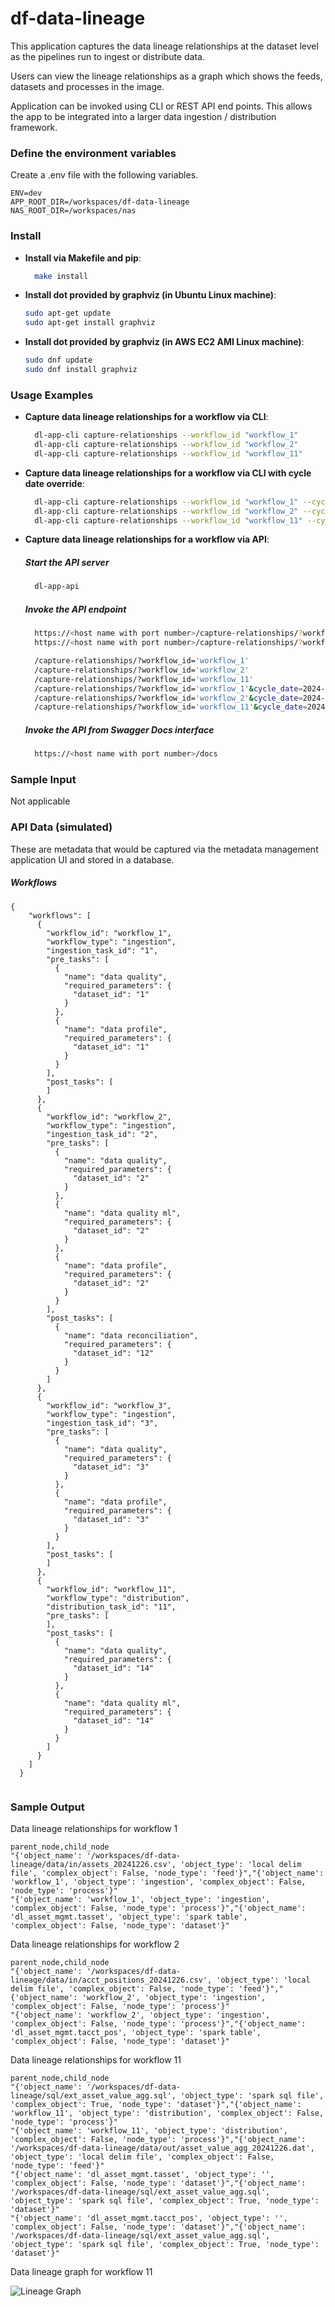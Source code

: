 # df-data-lineage

This application captures the data lineage relationships at the dataset level as the pipelines run to ingest or distribute data.

Users can view the lineage relationships as a graph which shows the feeds, datasets and processes in the image.

Application can be invoked using CLI or REST API end points. This allows the app to be integrated into a larger data ingestion / distribution framework.

### Define the environment variables

Create a .env file with the following variables.

```
ENV=dev
APP_ROOT_DIR=/workspaces/df-data-lineage
NAS_ROOT_DIR=/workspaces/nas
```

### Install

- **Install via Makefile and pip**:
  ```sh
    make install
  ```

- **Install dot provided by graphviz (in Ubuntu Linux machine)**:
  ```sh
  sudo apt-get update
  sudo apt-get install graphviz
  ```

- **Install dot provided by graphviz (in AWS EC2 AMI Linux machine)**:
  ```sh
  sudo dnf update
  sudo dnf install graphviz
  ```

### Usage Examples

- **Capture data lineage relationships for a workflow via CLI**:
  ```sh
    dl-app-cli capture-relationships --workflow_id "workflow_1"
    dl-app-cli capture-relationships --workflow_id "workflow_2"
    dl-app-cli capture-relationships --workflow_id "workflow_11"
  ```

- **Capture data lineage relationships for a workflow via CLI with cycle date override**:
  ```sh
    dl-app-cli capture-relationships --workflow_id "workflow_1" --cycle_date "2024-12-24"
    dl-app-cli capture-relationships --workflow_id "workflow_2" --cycle_date "2024-12-24"
    dl-app-cli capture-relationships --workflow_id "workflow_11" --cycle_date "2024-12-24"
  ```

- **Capture data lineage relationships for a workflow via API**:
  ##### Start the API server
  ```sh
    dl-app-api
  ```
  ##### Invoke the API endpoint
  ```sh
    https://<host name with port number>/capture-relationships/?workflow_id=<value>
    https://<host name with port number>/capture-relationships/?workflow_id=<value>&cycle_date=<value>

    /capture-relationships/?workflow_id='workflow_1'
    /capture-relationships/?workflow_id='workflow_2'
    /capture-relationships/?workflow_id='workflow_11'
    /capture-relationships/?workflow_id='workflow_1'&cycle_date=2024-12-26
    /capture-relationships/?workflow_id='workflow_2'&cycle_date=2024-12-26
    /capture-relationships/?workflow_id='workflow_11'&cycle_date=2024-12-26
  ```
  ##### Invoke the API from Swagger Docs interface
  ```sh
    https://<host name with port number>/docs

  ```

### Sample Input
Not applicable


### API Data (simulated)
These are metadata that would be captured via the metadata management application UI and stored in a database.

##### Workflows
```
{
    "workflows": [
      {
        "workflow_id": "workflow_1",
        "workflow_type": "ingestion", 
        "ingestion_task_id": "1",
        "pre_tasks": [
          {
            "name": "data quality",
            "required_parameters": {
              "dataset_id": "1"
            }
          },
          {
            "name": "data profile",
            "required_parameters": {
              "dataset_id": "1"
            }
          }
        ],
        "post_tasks": [
        ]
      },
      {
        "workflow_id": "workflow_2",
        "workflow_type": "ingestion", 
        "ingestion_task_id": "2",
        "pre_tasks": [
          {
            "name": "data quality",
            "required_parameters": {
              "dataset_id": "2"
            }
          },
          {
            "name": "data quality ml",
            "required_parameters": {
              "dataset_id": "2"
            }
          },
          {
            "name": "data profile",
            "required_parameters": {
              "dataset_id": "2"
            }
          }
        ],
        "post_tasks": [
          {
            "name": "data reconciliation",
            "required_parameters": {
              "dataset_id": "12"
            }
          }
        ]
      },
      {
        "workflow_id": "workflow_3",
        "workflow_type": "ingestion", 
        "ingestion_task_id": "3",
        "pre_tasks": [
          {
            "name": "data quality",
            "required_parameters": {
              "dataset_id": "3"
            }
          },
          {
            "name": "data profile",
            "required_parameters": {
              "dataset_id": "3"
            }
          }
        ],
        "post_tasks": [
        ]
      },
      {
        "workflow_id": "workflow_11",
        "workflow_type": "distribution", 
        "distribution_task_id": "11",
        "pre_tasks": [
        ],
        "post_tasks": [
          {
            "name": "data quality",
            "required_parameters": {
              "dataset_id": "14"
            }
          },
          {
            "name": "data quality ml",
            "required_parameters": {
              "dataset_id": "14"
            }
          }
        ]
      }
    ]
  }
    
```

### Sample Output 

Data lineage relationships for workflow 1

```
parent_node,child_node
"{'object_name': '/workspaces/df-data-lineage/data/in/assets_20241226.csv', 'object_type': 'local delim file', 'complex_object': False, 'node_type': 'feed'}","{'object_name': 'workflow_1', 'object_type': 'ingestion', 'complex_object': False, 'node_type': 'process'}"
"{'object_name': 'workflow_1', 'object_type': 'ingestion', 'complex_object': False, 'node_type': 'process'}","{'object_name': 'dl_asset_mgmt.tasset', 'object_type': 'spark table', 'complex_object': False, 'node_type': 'dataset'}"
```

Data lineage relationships for workflow 2

```
parent_node,child_node
"{'object_name': '/workspaces/df-data-lineage/data/in/acct_positions_20241226.csv', 'object_type': 'local delim file', 'complex_object': False, 'node_type': 'feed'}","{'object_name': 'workflow_2', 'object_type': 'ingestion', 'complex_object': False, 'node_type': 'process'}"
"{'object_name': 'workflow_2', 'object_type': 'ingestion', 'complex_object': False, 'node_type': 'process'}","{'object_name': 'dl_asset_mgmt.tacct_pos', 'object_type': 'spark table', 'complex_object': False, 'node_type': 'dataset'}"
```

Data lineage relationships for workflow 11

```
parent_node,child_node
"{'object_name': '/workspaces/df-data-lineage/sql/ext_asset_value_agg.sql', 'object_type': 'spark sql file', 'complex_object': True, 'node_type': 'dataset'}","{'object_name': 'workflow_11', 'object_type': 'distribution', 'complex_object': False, 'node_type': 'process'}"
"{'object_name': 'workflow_11', 'object_type': 'distribution', 'complex_object': False, 'node_type': 'process'}","{'object_name': '/workspaces/df-data-lineage/data/out/asset_value_agg_20241226.dat', 'object_type': 'local delim file', 'complex_object': False, 'node_type': 'feed'}"
"{'object_name': 'dl_asset_mgmt.tasset', 'object_type': '', 'complex_object': False, 'node_type': 'dataset'}","{'object_name': '/workspaces/df-data-lineage/sql/ext_asset_value_agg.sql', 'object_type': 'spark sql file', 'complex_object': True, 'node_type': 'dataset'}"
"{'object_name': 'dl_asset_mgmt.tacct_pos', 'object_type': '', 'complex_object': False, 'node_type': 'dataset'}","{'object_name': '/workspaces/df-data-lineage/sql/ext_asset_value_agg.sql', 'object_type': 'spark sql file', 'complex_object': True, 'node_type': 'dataset'}"
```

Data lineage graph for workflow 11

![Lineage Graph](docs/lineage_graph.svg?raw=true "Lineage Graph")
